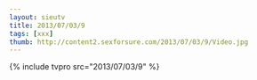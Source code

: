 ```yaml
--- 
layout: sieutv
title: 2013/07/03/9
tags: [xxx]
thumb: http://content2.sexforsure.com/2013/07/03/9/Video.jpg
---
```

{% include tvpro src="2013/07/03/9" %} 
